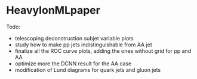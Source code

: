 # HeavyIonMLpaper
Todo:
* telescoping deconstruction subjet variable plots
* study how to make pp jets indistinguishable from AA jet
* finalize all the ROC curve plots, adding the ones without grid for pp and AA
* optimize more the DCNN result for the AA case
* modification of Lund diagrams for quark jets and gluon jets
